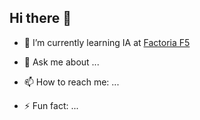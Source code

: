 ## Hi there 👋

<!--
**IgnacioCastilloFranco/IgnacioCastilloFranco** is a ✨ _special_ ✨ repository because its `README.md` (this file) appears on your GitHub profile.

-->

- 🌱 I’m currently learning IA at [Factoria F5](https://factoriaf5.org/)

- 💬 Ask me about ...
- 📫 How to reach me: ...
- ⚡ Fun fact: ...
